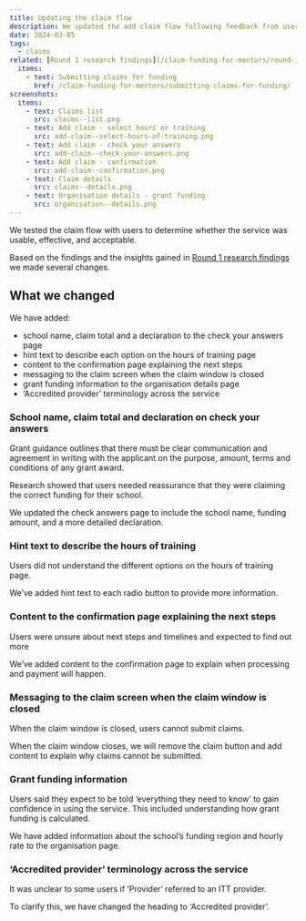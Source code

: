 ```yaml
---
title: Updating the claim flow
description: We updated the add claim flow following feedback from user research
date: 2024-03-05
tags:
  - claims
related: [Round 1 research findings](/claim-funding-for-mentors/round-1-research-findings)
  items:
    - text: Submitting claims for funding
      href: /claim-funding-for-mentors/submitting-claims-for-funding/
screenshots:
  items:
    - text: Claims list
      src: claims--list.png
    - text: Add claim - select hours or training
      src: add-claim--select-hours-of-training.png
    - text: Add claim - check your answers
      src: add-claim--check-your-answers.png
    - text: Add claim - confirmation
      src: add-claim--confirmation.png
    - text: Claim details
      src: claims--details.png
    - text: Organisation details - grant funding
      src: organisation--details.png
---
```


We tested the claim flow with users to determine whether the service was usable, effective, and acceptable.

Based on the findings and the insights gained in [Round 1 research findings](/claim-funding-for-mentors/round-1-research-findings) we made several changes.

## What we changed

We have added:

- school name, claim total and a declaration to the check your answers page
- hint text to describe each option on the hours of training page
- content to the confirmation page explaining the next steps
- messaging to the claim screen when the claim window is closed
- grant funding information to the organisation details page
- ‘Accredited provider’ terminology across the service

### School name, claim total and declaration on check your answers

Grant guidance outlines that there must be clear communication and agreement in writing with the applicant on the purpose, amount, terms and conditions of any grant award.

Research showed that users needed reassurance that they were claiming the correct funding for their school.

We updated the check answers page to include the school name, funding amount, and a more detailed declaration.

### Hint text to describe the hours of training

Users did not understand the different options on the hours of training page.

We’ve added hint text to each radio button to provide more information.

### Content to the confirmation page explaining the next steps

Users were unsure about next steps and timelines and expected to find out more

We’ve added content to the confirmation page to explain when processing and payment will happen.

### Messaging to the claim screen when the claim window is closed

When the claim window is closed, users cannot submit claims.

When the claim window closes, we will remove the claim button and add content to explain why claims cannot be submitted.

### Grant funding information

Users said they expect to be told ‘everything they need to know’ to gain confidence in using the service. This included understanding how grant funding is calculated.

We have added information about the school’s funding region and hourly rate to the organisation page.

### ‘Accredited provider’ terminology across the service

It was unclear to some users if ‘Provider’ referred to an ITT provider.

To clarify this, we have changed the heading to ‘Accredited provider’.
